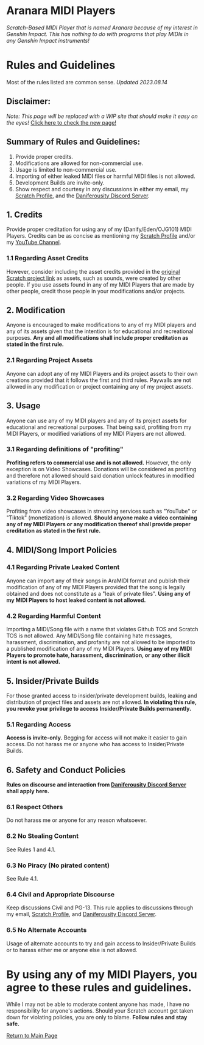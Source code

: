 # Aranara MIDI Players
*Scratch-Based MIDI Player that is named Aranara because of my interest in Genshin Impact. This has nothing to do with programs that play MIDIs in any Genshin Impact instruments!*

# Rules and Guidelines
Most of the rules listed are common sense.
*Updated 2023.08.14*

## Disclaimer:
*Note: This page will be replaced with a WIP site that should make it easy on the eyes!*
[Click here to check the new page!](https://edenathan256.github.io/aranara-midi-player-sb3/main/index.html)

## Summary of Rules and Guidelines:
1. Provide proper credits.
2. Modifications are allowed for non-commercial use.
3. Usage is limited to non-commercial use.
4. Importing of either leaked MIDI files or harmful MIDI files is not allowed.
5. Development Builds are invite-only.
6. Show respect and courtesy in any discussions in either my email, my [Scratch Profile](https://scratch.mit.edu/users/OjasnGamer101/), and the [Daniferousity Discord Server](https://discord.gg/kTD8y6YDjJ). 

## 1. Credits
Provide proper creditation for using any of my (Danify/Eden/OJG101) MIDI Players. Credits can be as concise as mentioning my [Scratch Profile](https://scratch.mit.edu/users/OjasnGamer101/) and/or my [YouTube Channel](https://www.youtube.com/c/Edenathan256). 
### 1.1 Regarding Asset Credits
However, consider including the asset credits provided in the [original Scratch project link](https://scratch.mit.edu/projects/554156777/) as assets, such as sounds, were created by other people. If you use assets found in any of my MIDI Players that are made by other people, credit those people in your modifications and/or projects.

## 2. Modification
Anyone is encouraged to make modifications to any of my MIDI players and any of its assets given that the intention is for educational and recreational purposes. **Any and all modifications shall include proper creditation as stated in the first rule.**
### 2.1 Regarding Project Assets
Anyone can adopt any of my MIDI Players and its project assets to their own creations provided that it follows the first and third rules. Paywalls are not allowed in any modification or project containing any of my project assets.

## 3. Usage
Anyone can use any of my MIDI players and any of its project assets for educational and recreational purposes. That being said, profiting from my MIDI Players, or modified variations of my MIDI Players are not allowed.
### 3.1 Regarding definitions of "profiting"
**Profiting refers to commercial use and is not allowed.** However, the only exception is on Video Showcases. Donations will be considered as profiting and therefore not allowed should said donation unlock features in modified variations of my MIDI Players.
### 3.2 Regarding Video Showcases
Profiting from video showcases in streaming services such as "YouTube" or "Tiktok" (monetization) is allowed. **Should anyone make a video containing any of my MIDI Players or any modification thereof shall provide proper creditation as stated in the first rule.**

## 4. MIDI/Song Import Policies
### 4.1 Regarding Private Leaked Content
Anyone can import any of their songs in AraMIDI format and publish their modification of any of my MIDI Players provided that the song is legally obtained and does not constitute as a "leak of private files". **Using any of my MIDI Players to host leaked content is not allowed.**
### 4.2 Regarding Harmful Content
Importing a MIDI/Song file with a name that violates Github TOS and Scratch TOS is not allowed. Any MIDI/Song file containing hate messages, harassment, discrimination, and profanity are not allowed to be imported to a published modification of any of my MIDI Players. **Using any of my MIDI Players to promote hate, harassment, discrimination, or any other illicit intent is not allowed.**

## 5. Insider/Private Builds
For those granted access to insider/private development builds, leaking and distribution of project files and assets are not allowed. **In violating this rule, you revoke your privilege to access Insider/Private Builds permanently.**
### 5.1 Regarding Access
**Access is invite-only.** Begging for access will not make it easier to gain access. Do not harass me or anyone who has access to Insider/Private Builds.

## 6. Safety and Conduct Policies
**Rules on discourse and interaction from [Daniferousity Discord Server](https://discord.gg/kTD8y6YDjJ) shall apply here.**
### 6.1 Respect Others
Do not harass me or anyone for any reason whatsoever.
### 6.2 No Stealing Content
See Rules 1 and 4.1.
### 6.3 No Piracy (No pirated content)
See Rule 4.1.
### 6.4 Civil and Appropriate Discourse
Keep discussions Civil and PG-13.
This rule applies to discussions through my email, [Scratch Profile](https://scratch.mit.edu/users/OjasnGamer101/), and [Daniferousity Discord Server](https://discord.gg/kTD8y6YDjJ). 
### 6.5 No Alternate Accounts
Usage of alternate accounts to try and gain access to Insider/Private Builds or to harass either me or anyone else is not allowed.

# By using any of my MIDI Players, you agree to these rules and guidelines.
While I may not be able to moderate content anyone has made, I have no responsibility for anyone's actions. Should your Scratch account get taken down for violating policies, you are only to blame. **Follow rules and stay safe.**

[Return to Main Page](https://edenathan256.github.io/aranara-midi-player-sb3)